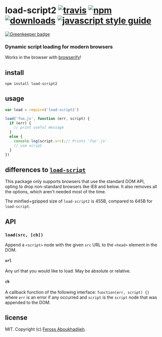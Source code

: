 # load-script2 [![travis][travis-image]][travis-url] [![npm][npm-image]][npm-url] [![downloads][downloads-image]][downloads-url] [![javascript style guide][standard-image]][standard-url]

[![Greenkeeper badge](https://badges.greenkeeper.io/feross/load-script2.svg)](https://greenkeeper.io/)

[travis-image]: https://img.shields.io/travis/feross/load-script2/master.svg
[travis-url]: https://travis-ci.org/feross/load-script2
[npm-image]: https://img.shields.io/npm/v/load-script2.svg
[npm-url]: https://npmjs.org/package/load-script2
[downloads-image]: https://img.shields.io/npm/dm/load-script2.svg
[downloads-url]: https://npmjs.org/package/load-script2
[standard-image]: https://img.shields.io/badge/code_style-standard-brightgreen.svg
[standard-url]: https://standardjs.com

### Dynamic script loading for modern browsers

Works in the browser with [browserify](http://browserify.org/)!

## install

```
npm install load-script2
```

## usage

```js
var load = require('load-script2')

load('foo.js', function (err, script) {
  if (err) {
    // print useful message
  }
  else {
    console.log(script.src);// Prints 'foo'.js'
    // use script
  }
})
```

## differences to [`load-script`](https://www.npmjs.com/package/load-script)

This package only supports browsers that use the standard DOM API, opting to drop
non-standard browsers like IE8 and below. It also removes all the options, which
aren't needed most of the time.

The minfied+gzipped size of `load-script2` is 455B, compared to 645B for
`load-script`.

## API

### `load(src, [cb])`

Append a `<script>` node with the given `src` URL to the `<head>` element in the DOM.

#### `url`

Any url that you would like to load.  May be absolute or relative.

#### `cb`

A callback function of the following interface: `function(err, script) {}` where
`err` is an error if any occurred and `script` is the `script` node that was
appended to the DOM.

## license

MIT. Copyright (c) [Feross Aboukhadijeh](http://feross.org).
